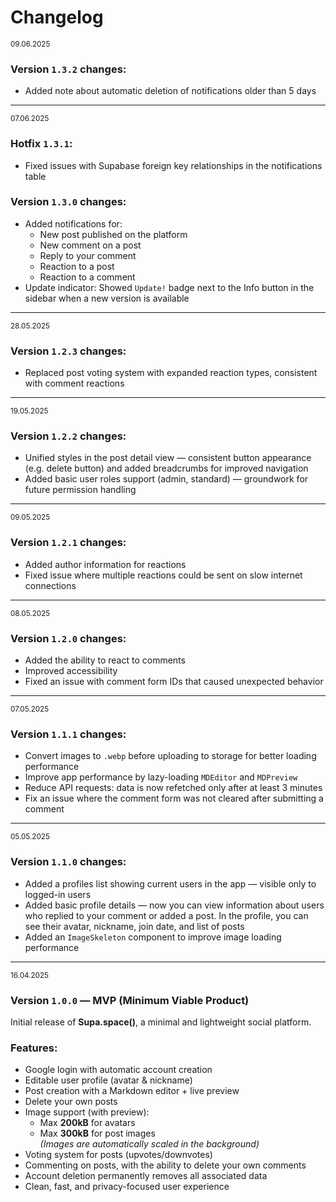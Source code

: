 # Changelog

<sup><time datetime="2025-06-09">09.06.2025</time></sup>

### Version `1.3.2` changes:

- Added note about automatic deletion of notifications older than 5 days

---

<sup><time datetime="2025-06-07">07.06.2025</time></sup>

### Hotfix `1.3.1`:

- Fixed issues with Supabase foreign key relationships in the notifications table

### Version `1.3.0` changes:

- Added notifications for:
  - New post published on the platform
  - New comment on a post
  - Reply to your comment
  - Reaction to a post
  - Reaction to a comment
- Update indicator: Showed `Update!` badge next to the Info button in the sidebar when a new version is available

---

<sup><time datetime="2025-05-28">28.05.2025</time></sup>

### Version `1.2.3` changes:

- Replaced post voting system with expanded reaction types, consistent with comment reactions

---

<sup><time datetime="2025-05-19">19.05.2025</time></sup>

### Version `1.2.2` changes:

- Unified styles in the post detail view — consistent button appearance (e.g. delete button) and added breadcrumbs for improved navigation
- Added basic user roles support (admin, standard) — groundwork for future permission handling

---

<sup><time datetime="2025-05-09">09.05.2025</time></sup>

### Version `1.2.1` changes:

- Added author information for reactions
- Fixed issue where multiple reactions could be sent on slow internet connections

---

<sup><time datetime="2025-05-08">08.05.2025</time></sup>

### Version `1.2.0` changes:

- Added the ability to react to comments
- Improved accessibility
- Fixed an issue with comment form IDs that caused unexpected behavior

---

<sup><time datetime="2025-05-07">07.05.2025</time></sup>

### Version `1.1.1` changes:

- Convert images to `.webp` before uploading to storage for better loading performance
- Improve app performance by lazy-loading `MDEditor` and `MDPreview`
- Reduce API requests: data is now refetched only after at least 3 minutes
- Fix an issue where the comment form was not cleared after submitting a comment

---

<sup><time datetime="2025-05-05">05.05.2025</time></sup>

### Version `1.1.0` changes:

- Added a profiles list showing current users in the app — visible only to logged-in users
- Added basic profile details — now you can view information about users who replied to your comment or added a post. In the profile, you can see their avatar, nickname, join date, and list of posts
- Added an `ImageSkeleton` component to improve image loading performance

---

<sup><time datetime="2025-04-16">16.04.2025</time></sup>

### Version `1.0.0` — MVP (Minimum Viable Product)

Initial release of **Supa.space()**, a minimal and lightweight social platform.

### Features:

- Google login with automatic account creation
- Editable user profile (avatar & nickname)
- Post creation with a Markdown editor + live preview
- Delete your own posts
- Image support (with preview):
  - Max **200kB** for avatars
  - Max **300kB** for post images  
    _(Images are automatically scaled in the background)_
- Voting system for posts (upvotes/downvotes)
- Commenting on posts, with the ability to delete your own comments
- Account deletion permanently removes all associated data
- Clean, fast, and privacy-focused user experience
